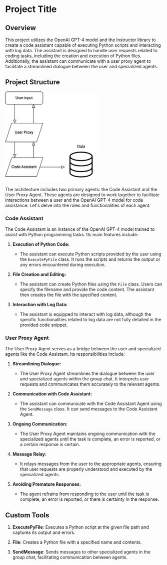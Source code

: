 # Project Title

## Overview

This project utilizes the OpenAI GPT-4 model and the Instructor library to create a code assistant capable of executing Python scripts and interacting with log data. The assistant is designed to handle user requests related to coding tasks, including the creation and execution of Python files. Additionally, the assistant can communicate with a user proxy agent to facilitate a streamlined dialogue between the user and specialized agents.

## Project Structure

![alt text](./images/drawio.png)

The architecture includes two primary agents: the Code Assistant and the User Proxy Agent. These agents are designed to work together to facilitate interactions between a user and the OpenAI GPT-4 model for code assistance. Let's delve into the roles and functionalities of each agent:

### Code Assistant

The Code Assistant is an instance of the OpenAI GPT-4 model trained to assist with Python programming tasks. Its main features include:

1. **Execution of Python Code:**
   - The assistant can execute Python scripts provided by the user using the `ExecutePyFile` class. It runs the scripts and returns the output or any errors encountered during execution.

2. **File Creation and Editing:**
   - The assistant can create Python files using the `File` class. Users can specify the filename and provide the code content. The assistant then creates the file with the specified content.

3. **Interaction with Log Data:**
   - The assistant is equipped to interact with log data, although the specific functionalities related to log data are not fully detailed in the provided code snippet.

### User Proxy Agent

The User Proxy Agent serves as a bridge between the user and specialized agents like the Code Assistant. Its responsibilities include:

1. **Streamlining Dialogue:**
   - The User Proxy Agent streamlines the dialogue between the user and specialized agents within the group chat. It interprets user requests and communicates them accurately to the relevant agents.

2. **Communication with Code Assistant:**
   - The assistant can communicate with the Code Assistant Agent using the `SendMessage` class. It can send messages to the Code Assistant Agent.

3. **Ongoing Communication:**
   - The User Proxy Agent maintains ongoing communication with the specialized agents until the task is complete, an error is reported, or a certain response is certain.

4. **Message Relay:**
   - It relays messages from the user to the appropriate agents, ensuring that user requests are properly understood and executed by the specialized agents.

5. **Avoiding Premature Responses:**
   - The agent refrains from responding to the user until the task is complete, an error is reported, or there is certainty in the response.


## Custom Tools

1. **ExecutePyFile**: Executes a Python script at the given file path and captures its output and errors.

2. **File**: Creates a Python file with a specified name and contents.

3. **SendMessage**: Sends messages to other specialized agents in the group chat, facilitating communication between agents.
